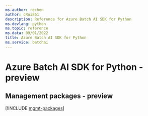 ```yaml
---
ms.author: rechen
author: cRui861
description: Reference for Azure Batch AI SDK for Python
ms.devlang: python
ms.topic: reference
ms.data: 09/01/2022
title: Azure Batch AI SDK for Python
ms.service: batchai
---
```

# Azure Batch AI SDK for Python - preview

## Management packages - preview
[!INCLUDE [mgmt-packages](batch-ai-mgmt-index.md)]